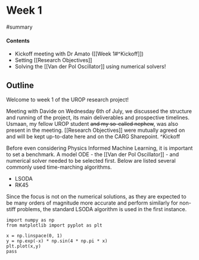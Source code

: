 # Week 1
#summary 


#### Contents
- Kickoff meeting with Dr Amato ([[Week 1#^Kickoff]])
- Setting [[Research Objectives]]
- Solving the [[Van der Pol Oscillator]] using numerical solvers!


## Outline
Welcome to week 1 of the UROP research project! 

Meeting with Davide on Wednesday 6th of July, we discussed the structure and running of the project, its main deliverables and prospective timelines. Usmaan, my fellow UROP student ~~and my so-called nephew~~, was also present in the meeting. [[Research Objectives]] were mutually agreed on and will be kept up-to-date here and on the CARG Sharepoint. ^Kickoff

Before even considering Physics Informed Machine Learning, it is important to set a benchmark. A model ODE - the [[Van der Pol Oscillator]] - and numerical solver needed to be selected first. Below are listed several commonly used time-marching algorithms.

- LSODA
- RK45

Since the focus is not on the numerical solutions, as they are expected to be many orders of magnitude more accurate and perform similarly for non-stiff problems, the standard LSODA algorithm is used in the first instance.

```jupyter
import numpy as np
from matplotlib import pyplot as plt

x = np.linspace(0, 1)
y = np.exp(-x) * np.sin(4 * np.pi * x)
plt.plot(x,y)
pass
```